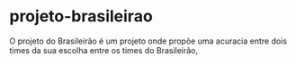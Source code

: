 # projeto-brasileirao
O projeto do Brasileirão é um projeto onde propõe uma acuracia entre dois times da sua escolha entre os times do Brasileirão,

